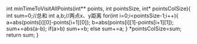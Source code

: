 int minTimeToVisitAllPoints(int** points, int pointsSize, int* pointsColSize){
   int sum=0;//总和
   int a,b;//两点x、y距离
   for(int i=0;i<pointsSize-1;i++){
       a=abs(points[i][0]-points[i+1][0]);
       b=abs(points[i][1]-points[i+1][1]);
       sum+=abs(a-b);
       if(a>b) sum+=b;
       else sum+=a;
   }
   *pointsColSize=sum;
   return sum;
}


